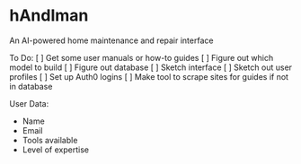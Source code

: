 # hAndIman
An AI-powered home maintenance and repair interface


To Do:
[ ] Get some user manuals or how-to guides
[ ] Figure out which model to build
[ ] Figure out database
[ ] Sketch interface
[ ] Sketch out user profiles
[ ] Set up Auth0 logins
[ ] Make tool to scrape sites for guides if not in database


User Data:
 - Name
 - Email
 - Tools available
 - Level of expertise